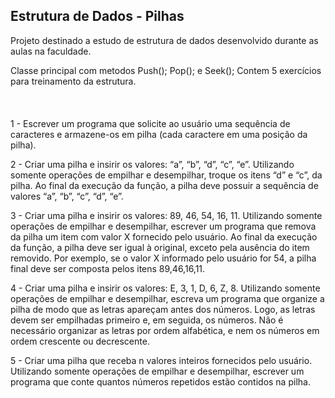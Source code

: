 ## Estrutura de Dados - Pilhas

Projeto destinado a estudo de estrutura de dados desenvolvido durante as aulas na faculdade.

Classe principal com metodos Push(); Pop(); e Seek();
Contem 5 exercícios para treinamento da estrutura.
</br>
</br>
</br>
</br>
1 - Escrever um programa que solicite ao usuário uma sequência de caracteres e
armazene-os em pilha (cada caractere em uma posição da pilha).

2 - Criar uma pilha e insirir os valores: “a”, “b”, “d”, “c”, “e”. Utilizando
somente operações de empilhar e desempilhar, troque os itens
“d” e “c”, da pilha. Ao final da execução da função, a pilha deve possuir a sequência
de valores “a”, “b”, “c”, “d”, “e”.

3 - Criar uma pilha e insirir os valores: 89, 46, 54, 16, 11. Utilizando
somente operações de empilhar e desempilhar, escrever um programa que remova da pilha um
item com valor X fornecido pelo usuário. Ao final da execução da função, a pilha deve
ser igual à original, exceto pela ausência do item removido. Por exemplo, se o valor X
informado pelo usuário for 54, a pilha final deve ser composta pelos itens 89,46,16,11.

4 - Criar uma pilha e insirir os valores: E, 3, 1, D, 6, Z, 8. Utilizando
somente operações de empilhar e desempilhar, escreva um programa que organize a pilha
de modo que as letras apareçam antes dos números. Logo, as letras devem ser empilhadas
primeiro e, em seguida, os números. Não é necessário organizar as letras por ordem
alfabética, e nem os números em ordem crescente ou decrescente.

5 - Criar uma pilha que receba n valores inteiros fornecidos pelo usuário.
Utilizando somente operações de empilhar e desempilhar, escrever um programa que conte
quantos números repetidos estão contidos na pilha.
